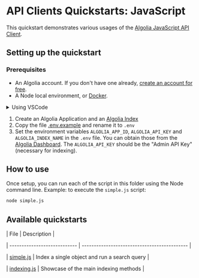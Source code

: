 # API Clients Quickstarts: JavaScript

This quickstart demonstrates various usages of the [Algolia JavaScript API Client](https://www.algolia.com/doc/api-client/getting-started/install/javascript/?client=javascript).

## Setting up the quickstart

### Prerequisites

- An Algolia account. If you don't have one already, [create an account for free](https://www.algolia.com/users/sign_up).
- A Node local environment, or [Docker](https://www.docker.com/get-started).

<details>
  <summary>Using VSCode</summary>

By using VScode and having the [Visual Studio Code Remote - Containers](https://code.visualstudio.com/docs/remote/containers) extension installed, you can run any of the quickstarts by using the command [Remote-Containers: Open Folder in Container](https://code.visualstudio.com/docs/remote/containers#_quick-start-open-an-existing-folder-in-a-container) command.

Each of the quickstart contains a [.devcontainer.json](./.devcontainer/devcontainer.json), along with a [Dockerfile](./.devcontainer/Dockerfile).

</details>

1. Create an Algolia Application and an [Algolia Index](https://www.algolia.com/doc/guides/getting-started/quick-start/tutorials/getting-started-with-the-dashboard/#indices)
2. Copy the file [.env.example](.env.example) and rename it to `.env`
3. Set the environment variables `ALGOLIA_APP_ID`, `ALGOLIA_API_KEY` and `ALGOLIA_INDEX_NAME` in the `.env` file. You can obtain those from the [Algolia Dashboard](https://www.algolia.com/api-keys/). The `ALGOLIA_API_KEY` should be the "Admin API Key" (necessary for indexing).

## How to use

Once setup, you can run each of the script in this folder using the Node command line.
Example: to execute the `simple.js` script:

```bash
node simple.js
```

## Available quickstarts


| File                         | Description                                  |

| ---------------------------- | -------------------------------------------- |

| [simple.js](./simple.js)     | Index a single object and run a search query |

| [indexing.js](./indexing.js) | Showcase of the main indexing methods        |
